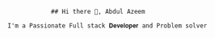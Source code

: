                     ## Hi there 👋, Abdul Azeem

        I'm a Passionate Full stack 𝐃𝐞𝐯𝐞𝐥𝐨𝐩𝐞𝐫 and Problem solver
<!--
**abdul645/abdul645** is a ✨ _special_ ✨ repository because its `README.md` (this file) appears on your GitHub profile.

Here are some ideas to get you started:

- 🔭 I’m currently working on ...
- 🌱 I’m currently learning ...
- 👯 I’m looking to collaborate on ...
- 🤔 I’m looking for help with ...
- 💬 Ask me about ...
- 📫 How to reach me: ...
- 😄 Pronouns: ...
- ⚡ Fun fact: ...
-->
